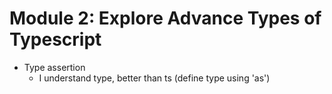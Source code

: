 # Module 2: Explore Advance Types of Typescript

- Type assertion
    - I understand type, better than ts (define type using 'as')